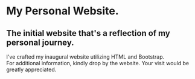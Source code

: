 # My Personal Website.
## The initial website that's a reflection of my personal journey.

I've crafted my inaugural website utilizing HTML and Bootstrap. <br/>
For additional information, kindly drop by the website. Your visit would be greatly appreciated.<br>
